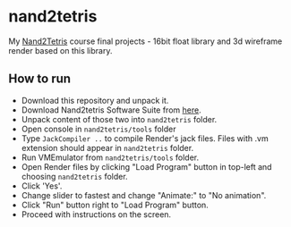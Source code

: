 # nand2tetris
My [Nand2Tetris](https://www.nand2tetris.org/) course final projects - 16bit float library and 3d wireframe render based on this library.
## How to run
* Download this repository and unpack it.
* Download Nand2tetris Software Suite from [here](https://www.nand2tetris.org/software).
* Unpack content of those two into `nand2tetris` folder.
* Open console in `nand2tetris/tools` folder
* Type `JackCompiler ..` to compile Render's jack files. Files with .vm extension should appear in `nand2tetris` folder.
* Run VMEmulator from `nand2tetris/tools` folder.
* Open Render files by clicking "Load Program" button in top-left and choosing `nand2tetris` folder.
* Click 'Yes'.
* Change slider to fastest and change "Animate:" to "No animation".
* Click "Run" button right to "Load Program" button.
* Proceed with instructions on the screen.
